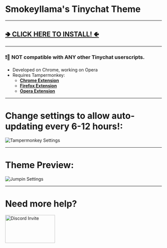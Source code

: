 # Smokeyllama's Tinychat Theme
---

## [**🢂 CLICK HERE TO INSTALL! 🢀**](https://github.com/SmokeyLlama/tinyllama/raw/master/tinychat_theme.user.js)

---
### :exclamation::no_entry_sign: **NOT** compatible with **ANY** other Tinychat userscripts.

* Developed on Chrome, working on Opera
* Requires Tampermonkey:
  * [**Chrome Extension**](https://chrome.google.com/webstore/detail/tampermonkey/dhdgffkkebhmkfjojejmpbldmpobfkfo)
  * [**Firefox Extension**](https://addons.mozilla.org/en-US/firefox/addon/tampermonkey/)
  * [**Opera Extension**](https://addons.opera.com/en/extensions/details/tampermonkey-beta/)
---
# Change settings to allow auto-updating every 6-12 hours!:

![Tampermonkey Settings](https://github.com/Technetium1/TinychatTheme/raw/master/Tampermonkey_Settings.png)

---

# Theme Preview:
![Jumpin Settings](http://smokeyllama.com/images/BLACK.jpg)

---
# Need more help?
[<img src="https://discordapp.com/assets/e4923594e694a21542a489471ecffa50.svg" width="160" height="90" alt="Discord Invite" title="Join Discord">](https://discord.gg/F4EHtQy)
